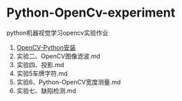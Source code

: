 # Python-OpenCv-experiment

python机器视觉学习opencv实验作业

1. [OpenCV-Python安装]()
2. 实验二、OpenCV图像滤波.md
3. 实验四、投影.md
4. 实验5车牌字符.md
5. 实验6、Python-OpenCV宽度测量.md
6. 实验七、缺陷检测.md
